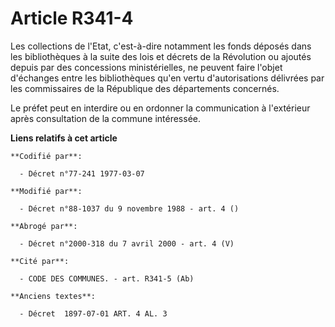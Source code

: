 # Article R341-4

Les collections de l'Etat, c'est-à-dire   notamment les fonds déposés dans les bibliothèques à la suite des lois et décrets
de la Révolution ou ajoutés depuis par des concessions ministérielles, ne peuvent faire l'objet d'échanges entre les
bibliothèques qu'en vertu d'autorisations délivrées par les commissaires de la République des départements concernés. 

Le préfet peut en interdire ou en ordonner la communication à l'extérieur après consultation de la commune intéressée.

**Liens relatifs à cet article**

	**Codifié par**:

	  - Décret n°77-241 1977-03-07

	**Modifié par**:

	  - Décret n°88-1037 du 9 novembre 1988 - art. 4 ()

	**Abrogé par**:

	  - Décret n°2000-318 du 7 avril 2000 - art. 4 (V)

	**Cité par**:

	  - CODE DES COMMUNES. - art. R341-5 (Ab)

	**Anciens textes**:

	  - Décret  1897-07-01 ART. 4 AL. 3
